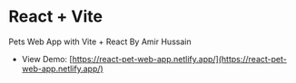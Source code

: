 # React + Vite

Pets Web App with Vite + React By Amir Hussain

- View Demo: [https://react-pet-web-app.netlify.app/](https://react-pet-web-app.netlify.app/)
